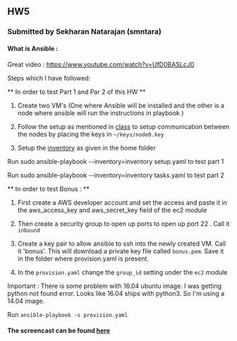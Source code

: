 ## HW5
### Submitted by Sekharan Natarajan (smntara)

#### What is Ansible :
Great video : https://www.youtube.com/watch?v=UfD0BASLcJ0


Steps which I have followed:

** In order to test Part 1 and Par 2 of this HW **
1. Create two VM's (One where Ansible will be installed and the other is a node where ansible will run the instructions in playbook )

2. Follow the setup as mentioned in [class](https://github.com/CSC-510/Course/blob/master/Materials/CM.md) to setup communication between the nodes by placing the keys in `~/keys/node0.key`

3. Setup the [inventory](./inventory) as given in the home folder

Run sudo ansible-playbook --inventory=inventory setup.yaml
to test part 1

Run sudo ansible-playbook --inventory=inventory tasks.yaml
to test part 2


** In order to test Bonus : **
1. First create a AWS developer account and set the access and paste it in the aws_access_key and aws_secret_key field of the ec2 module

2. Then create a security group to open up ports to open up port 22 . Call it `inbound`

3. Create a key pair to allow ansible to ssh into the newly created VM. Call it 'bonus'. This will download a private key file called `bonus.pem`. Save it in the folder where provision.yaml is present.

4. In the `provision.yaml` change the `group_id` setting under the `ec2` module

Important : There is some problem with 16.04 ubuntu image. I was getting python not found error. Looks like 16.04 ships with python3. So I'm using a 14.04 image.

Run `ansible-playbook -s provision.yaml`

#### The screencast can be found [here](tiny.cc/hw5cmse)






